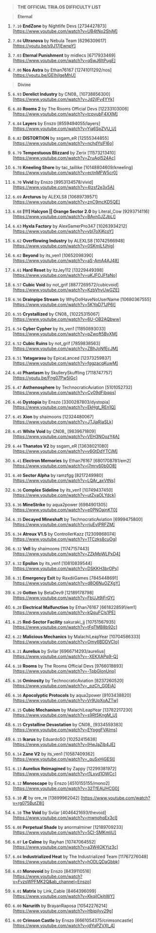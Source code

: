 > **THE OFFICIAL TRIA.OS DIFFICULTY LIST**

> **Eternal**

1. ``7.10`` **EndZone** by Nightlife Devs [2734427873] [https://www.youtube.com/watch?v=UB4tNo2ShjM]

2. ``7.04`` **Ultranova** by Nebula Team [6296309617] [https://youtu.be/s9J17jEwnpY]

3. ``7.03`` **Eternal Punishment** by midlecs [6717933469] [https://www.youtube.com/watch?v=qSwJ6ItPugE]

4. ``7.00`` **Nos Astra** by Ethan76167 [12741011292/nos] [https://youtu.be/GEIhjIgeMhU]

> **Divine**

5. ``6.93`` **Derelict Industry** by CN08_ [10738856300] [https://www.youtube.com/watch?v=Jd2jlFv4YYk]

6. ``6.88`` **Rooms 2** by The Rooms Official Devs [12233103006] [https://www.youtube.com/watch?v=tcpvubF4XXM]

7. ``6.84`` **Layers** by Enszo [8559494055/layers] [https://www.youtube.com/watch?v=Yja6SpZVU_U]

8. ``6.82`` **DISTORTION** by ssgam_eR [12555344855] [https://www.youtube.com/watch?v=nchdYslFl6o]

9. ``6.79`` **Tempestuous Blizzard** by Zerix [11573213410] [https://www.youtube.com/watch?v=ZruAoI524Ac]

10. ``6.78`` **Kneeling Shore** by tac_taillike [10148804609/kneeling] [https://www.youtube.com/watch?v=ectnMFW5cr0]

11. ``6.70`` **Vivid** by Enszo [9953134578/vivid] [https://www.youtube.com/watch?v=4lzsf2e3x5A]

12. ``6.69`` **Arcturus** by ALEXLS8 [10689739571] [https://www.youtube.com/watch?v=znC9mcKD5QE]

13. ``6.68`` **[!!!] Halcyon || Orange Sector 2.0** by Literal_Cow [9293714116] [https://www.youtube.com/watch?v=BAyn0JZJbLI]

14. ``6.63`` **Hyxla Factory** by AlexGamerPro347 [10263934212] [https://www.youtube.com/watch?v=ybl7oXjKcoY]

15. ``6.62`` **Overflowing Industry** by ALEXLS8 [10742566948] [https://www.youtube.com/watch?v=0SKmlLfJhig]

16. ``6.62`` **Beyond** by its_ven1 [10652098390] [https://www.youtube.com/watch?v=aS-AmA4AJ48]

17. ``6.61`` **Hard Reset** by ItzJey112 [13229449398] [https://www.youtube.com/watch?v=uKJFOJFfaNo]

18. ``6.57`` **Cubic Void** by not_grif [8877269572/cubicvoid] [https://www.youtube.com/watch?v=KzbVhvUwGZE]

19. ``6.56`` **Drainpipe Stream** by WhyDoIHaveNoUserName [10680367555] [https://www.youtube.com/watch?v=5KYqD71JP6I]

20. ``6.55`` **Crystallized** by CN08_ [10225315067] [https://www.youtube.com/watch?v=6U-OB2AQbww]

21. ``6.54`` **Cyber Cypher** by its_ven1 [11850893033] [https://www.youtube.com/watch?v=pZwoft5BvXM]

22. ``6.52`` **Cubic Ruins** by not_grif [7859838563] [https://www.youtube.com/watch?v=ZBhJoNfEcJM]

23. ``6.51`` **Yatagarasu** by EpicaLanced [12373259837] [https://www.youtube.com/watch?v=fggzacqKuwM]

24. ``6.48`` **Phantasm** by SkullerySkuffling [7118747757] [https://youtu.be/Fng07Pw5IGc]

25. ``6.47`` **Asthenosphere** by TechnocraticAviation [5101052732] [https://www.youtube.com/watch?v=Cv09dFibqps]

26. ``6.46`` **Dystopia** by Enszo [3300287803/dystopia] [https://www.youtube.com/watch?v=EkHgt_REn1Q]

27. ``6.45`` **Xion** by shaimoons [12324480067] [https://www.youtube.com/watch?v=JTJjaRiaSLk]

28. ``6.45`` **White Void** by CN08_ [9839671809] [https://www.youtube.com/watch?v=VEH3NOozY4A]

29. ``6.44`` **Thanatos V2** by ssgam_eR [13638021080] [https://www.youtube.com/watch?v=v6GtDdYTCjM]

30. ``6.41`` **Electron Memories** by Ethan76167 [6801708781/em2] [https://www.youtube.com/watch?v=i7mry60b0O8] 

31. ``6.40`` **Sector Alpha** by ramzfgg [8217249980] [https://www.youtube.com/watch?v=LQAr_axVtNs]

32. ``6.36`` **Complex Sideline** by its_ven1 [10749437450] [https://www.youtube.com/watch?v=utZyaOLYdck]

33. ``6.36`` **MineStrike** by aqua2power [6984901305] [https://www.youtube.com/watch?v=e0PNOajnKT0]

34. ``6.35`` **Decayed Mineshaft** by TechnocraticAviation [6999475800] [https://www.youtube.com/watch?v=rjuEvIPRFZM]

35. ``6.34`` **Atreux V1.5** by ControllerKazz [12309868074] [https://www.youtube.com/watch?v=1TCzks8cuOg]

36. ``6.32`` **Vell** by shaimoons [11747157443] [https://www.youtube.com/watch?v=ZZkMpWLPxD4]

37. ``6.32`` **Epsilon** by its_ven1 [10810839544] [https://www.youtube.com/watch?v=DSKKH3brOPs]

38. ``6.31`` **Emergency Exit** by RaxdiiGames [7845448691] [https://www.youtube.com/watch?v=d8O6NuOZXgY]

39. ``6.29`` **Gotten** by BetaDev9 [12189178798] [https://www.youtube.com/watch?v=FbUJt9iFrGY]

40. ``6.28`` **Electrical Malfunction** by Ethan76167 [6618228591/em1] [https://www.youtube.com/watch?v=kQquFCls1PE]

41. ``6.25`` **Red-Sector Facility** sakuraki_jj [10751567935] [https://www.youtube.com/watch?v=tFqTMB8b92c]

42. ``6.22`` **Malicious Mechanics** by MalachiLeapYear [10704586333] [https://www.youtube.com/watch?v=Omy6BDDVClo]

43. ``6.21`` **Aurelius** by Svilar [6966714293/aurelius] [https://www.youtube.com/watch?v=-XEKXAPq9-Q]

44. ``6.18`` **Rooms** by The Rooms Official Devs [9766018893] [https://www.youtube.com/watch?v=-TpbGlonUno]

45. ``6.16`` **Ominosity** by TechnocraticAviation [8237260520] [https://www.youtube.com/watch?v=_pzCh_G0EjA]

46. ``6.16`` **Apocolyptic Protocols** by aqua2power [9103438820] [https://www.youtube.com/watch?v=Vr9UpXoAZTw]

47. ``6.15`` **Cubic Mechanism** by MalachiLeapYear [13782217230] [https://www.youtube.com/watch?v=s9Rt5KngM_U]

48. ``6.15`` **Crystalline Devastation** by CN08_ [9334559383] [https://www.youtube.com/watch?v=EYpggFVAIms]

49. ``6.15`` **Ikarus** by EduardoSO [10252415638] [https://www.youtube.com/watch?v=IHwJaZib4JE]

50. ``6.14`` **Zane V2** by its_ven1 [10587409362] [https://www.youtube.com/watch?v=_quSxHjGESI]

51. ``6.13`` **Aurelius Reimagined** by Zappy [12299381972] [https://www.youtube.com/watch?v=t1Lxvd1OWCc]

52. ``6.12`` **Monoscape** by Enszo [4510155155/mono2] [https://www.youtube.com/watch?v=32TfEAUHCG0]

53. ``6.10`` **Æ** by ore_re [13899962042] [https://www.youtube.com/watch?v=rg075ButZ8I]

54. ``6.10`` **The Void** by Svilar [4046421693/thevoid] [https://www.youtube.com/watch?v=mwnohqEx3cI]

55. ``6.08`` **Perpetual Shade** by anormalminer [12189709233] [https://www.youtube.com/watch?v=5CI-SMKmIiU]

56. ``6.07`` **Le Calme** by Rayhan [10747064552] [https://www.youtube.com/watch?v=a3W4OKYjz3c]

57. ``6.04`` **Industrialized Heat** by The Industrialized Team [11767276048] [https://www.youtube.com/watch?v=hODLQDaGbbk] 

58. ``6.03`` **Monovoid** by Enszo [8439110516] [https://www.youtube.com/watch?v=FvzsWPFMK2Q&ab_channel=Enszo] 

59. ``6.01`` **Matrix** by Link_Cable [8464396099] [https://www.youtube.com/watch?v=KkqilCkjhWY]

60. ``6.00`` **Narurith** by BrayanRaposa [10542276214] [https://www.youtube.com/watch?v=HbipjIyv29g]

61. ``6.00`` **Crimson Castle** by Enszo [6661054375/crimsoncastle] [https://www.youtube.com/watch?v=jdYqPZVXt_4]
